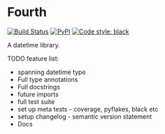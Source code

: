# Fourth

[![Build Status](https://travis-ci.com/LincolnPuzey/Fourth.svg?branch=master)](https://travis-ci.com/LincolnPuzey/Fourth)
[![PyPI](https://img.shields.io/pypi/v/fourth.svg)](https://pypi.org/project/fourth/)
[![Code style: black](https://img.shields.io/badge/code%20style-black-000000.svg)](https://github.com/psf/black)

A datetime library.

TODO feature list:
* spanning datetime type
* Full type annotations
* Full docstrings
* future imports
* full test suite
* set up meta tests - coverage, pyflakes, black etc
* setup changelog - semantic version statement
* Docs
